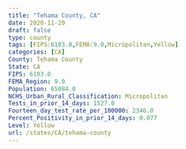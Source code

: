 ```yaml
---
title: "Tehama County, CA"
date: 2020-11-20
draft: false
type: county
tags: [FIPS:6103.0,FEMA:9.0,Micropolitan,Yellow]
categories: [CA]
County: Tehama County
State: CA
FIPS: 6103.0
FEMA_Region: 9.0
Population: 65084.0
NCHS_Urban_Rural_Classification: Micropolitan
Tests_in_prior_14_days: 1527.0
Fourteen_day_test_rate_per_100000: 2346.0
Percent_Positivity_in_prior_14_days: 0.077
Level: Yellow
url: /states/CA/tehama-county
---
```



